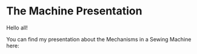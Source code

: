 # The Machine Presentation

Hello all! 

You can find my presentation about the Mechanisms in a Sewing Machine here:
